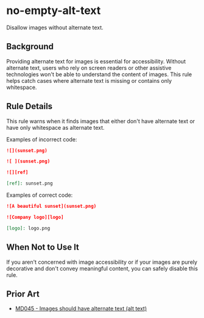 # no-empty-alt-text

Disallow images without alternate text.

## Background

Providing alternate text for images is essential for accessibility. Without alternate text, users who rely on screen readers or other assistive technologies won't be able to understand the content of images. This rule helps catch cases where alternate text is missing or contains only whitespace.

## Rule Details

This rule warns when it finds images that either don't have alternate text or have only whitespace as alternate text.

Examples of incorrect code:

```markdown
![](sunset.png)

![ ](sunset.png)

![][ref]

[ref]: sunset.png
```

Examples of correct code:

```markdown
![A beautiful sunset](sunset.png)

![Company logo][logo]

[logo]: logo.png
```

## When Not to Use It

If you aren't concerned with image accessibility or if your images are purely decorative and don't convey meaningful content, you can safely disable this rule.

## Prior Art

* [MD045 - Images should have alternate text (alt text)](https://github.com/DavidAnson/markdownlint/blob/main/doc/md045.md)